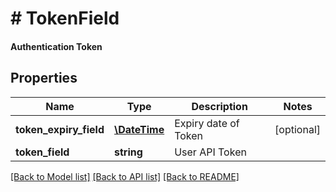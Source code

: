 # # TokenField

#### Authentication Token

## Properties

Name | Type | Description | Notes
------------ | ------------- | ------------- | -------------
**token_expiry_field** | [**\DateTime**](\DateTime.md) | Expiry date of Token | [optional]
**token_field** | **string** | User API Token |

[[Back to Model list]](../../README.md#models) [[Back to API list]](../../README.md#endpoints) [[Back to README]](../../README.md)
